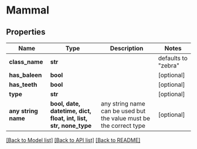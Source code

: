 # Mammal

## Properties
Name | Type | Description | Notes
------------ | ------------- | ------------- | -------------
**class_name** | **str** |  | defaults to "zebra"
**has_baleen** | **bool** |  | [optional] 
**has_teeth** | **bool** |  | [optional] 
**type** | **str** |  | [optional] 
**any string name** | **bool, date, datetime, dict, float, int, list, str, none_type** | any string name can be used but the value must be the correct type | [optional]

[[Back to Model list]](../README.md#documentation-for-models) [[Back to API list]](../README.md#documentation-for-api-endpoints) [[Back to README]](../README.md)


